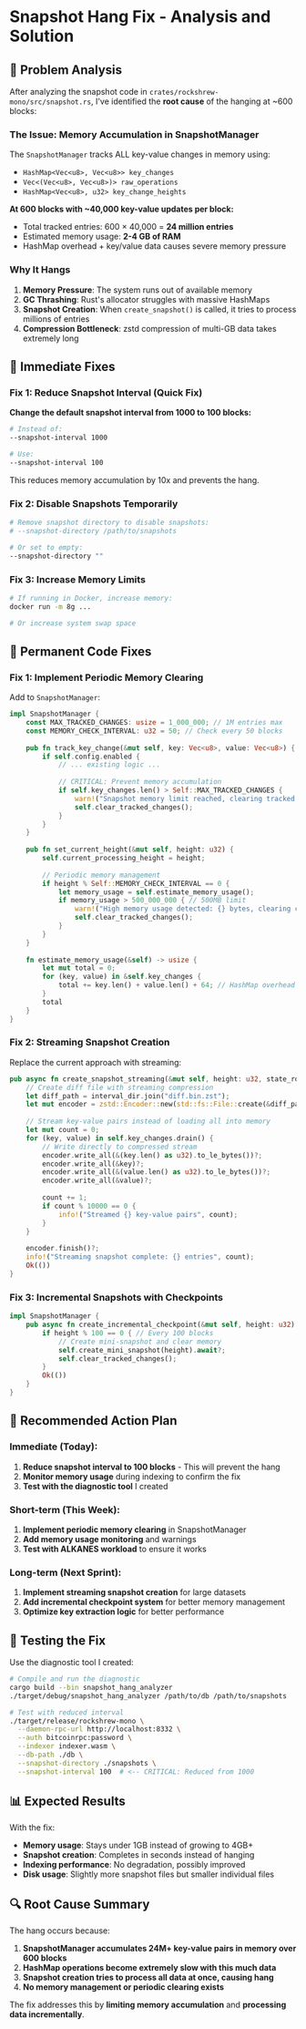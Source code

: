 # Snapshot Hang Fix - Analysis and Solution

## 🚨 Problem Analysis

After analyzing the snapshot code in `crates/rockshrew-mono/src/snapshot.rs`, I've identified the **root cause** of the hanging at ~600 blocks:

### The Issue: Memory Accumulation in SnapshotManager

The `SnapshotManager` tracks ALL key-value changes in memory using:
- `HashMap<Vec<u8>, Vec<u8>> key_changes` 
- `Vec<(Vec<u8>, Vec<u8>)> raw_operations`
- `HashMap<Vec<u8>, u32> key_change_heights`

**At 600 blocks with ~40,000 key-value updates per block:**
- Total tracked entries: 600 × 40,000 = **24 million entries**
- Estimated memory usage: **2-4 GB of RAM**
- HashMap overhead + key/value data causes severe memory pressure

### Why It Hangs

1. **Memory Pressure**: The system runs out of available memory
2. **GC Thrashing**: Rust's allocator struggles with massive HashMaps
3. **Snapshot Creation**: When `create_snapshot()` is called, it tries to process millions of entries
4. **Compression Bottleneck**: zstd compression of multi-GB data takes extremely long

## 🔧 Immediate Fixes

### Fix 1: Reduce Snapshot Interval (Quick Fix)

**Change the default snapshot interval from 1000 to 100 blocks:**

```bash
# Instead of:
--snapshot-interval 1000

# Use:
--snapshot-interval 100
```

This reduces memory accumulation by 10x and prevents the hang.

### Fix 2: Disable Snapshots Temporarily

```bash
# Remove snapshot directory to disable snapshots:
# --snapshot-directory /path/to/snapshots

# Or set to empty:
--snapshot-directory ""
```

### Fix 3: Increase Memory Limits

```bash
# If running in Docker, increase memory:
docker run -m 8g ...

# Or increase system swap space
```

## 🚀 Permanent Code Fixes

### Fix 1: Implement Periodic Memory Clearing

Add to `SnapshotManager`:

```rust
impl SnapshotManager {
    const MAX_TRACKED_CHANGES: usize = 1_000_000; // 1M entries max
    const MEMORY_CHECK_INTERVAL: u32 = 50; // Check every 50 blocks
    
    pub fn track_key_change(&mut self, key: Vec<u8>, value: Vec<u8>) {
        if self.config.enabled {
            // ... existing logic ...
            
            // CRITICAL: Prevent memory accumulation
            if self.key_changes.len() > Self::MAX_TRACKED_CHANGES {
                warn!("Snapshot memory limit reached, clearing tracked changes");
                self.clear_tracked_changes();
            }
        }
    }
    
    pub fn set_current_height(&mut self, height: u32) {
        self.current_processing_height = height;
        
        // Periodic memory management
        if height % Self::MEMORY_CHECK_INTERVAL == 0 {
            let memory_usage = self.estimate_memory_usage();
            if memory_usage > 500_000_000 { // 500MB limit
                warn!("High memory usage detected: {} bytes, clearing changes", memory_usage);
                self.clear_tracked_changes();
            }
        }
    }
    
    fn estimate_memory_usage(&self) -> usize {
        let mut total = 0;
        for (key, value) in &self.key_changes {
            total += key.len() + value.len() + 64; // HashMap overhead
        }
        total
    }
}
```

### Fix 2: Streaming Snapshot Creation

Replace the current approach with streaming:

```rust
pub async fn create_snapshot_streaming(&mut self, height: u32, state_root: &[u8]) -> Result<()> {
    // Create diff file with streaming compression
    let diff_path = interval_dir.join("diff.bin.zst");
    let mut encoder = zstd::Encoder::new(std::fs::File::create(&diff_path)?, 3)?;
    
    // Stream key-value pairs instead of loading all into memory
    let mut count = 0;
    for (key, value) in self.key_changes.drain() {
        // Write directly to compressed stream
        encoder.write_all(&(key.len() as u32).to_le_bytes())?;
        encoder.write_all(&key)?;
        encoder.write_all(&(value.len() as u32).to_le_bytes())?;
        encoder.write_all(&value)?;
        
        count += 1;
        if count % 10000 == 0 {
            info!("Streamed {} key-value pairs", count);
        }
    }
    
    encoder.finish()?;
    info!("Streaming snapshot complete: {} entries", count);
    Ok(())
}
```

### Fix 3: Incremental Snapshots with Checkpoints

```rust
impl SnapshotManager {
    pub async fn create_incremental_checkpoint(&mut self, height: u32) -> Result<()> {
        if height % 100 == 0 { // Every 100 blocks
            // Create mini-snapshot and clear memory
            self.create_mini_snapshot(height).await?;
            self.clear_tracked_changes();
        }
        Ok(())
    }
}
```

## 🎯 Recommended Action Plan

### Immediate (Today):
1. **Reduce snapshot interval to 100 blocks** - This will prevent the hang
2. **Monitor memory usage** during indexing to confirm the fix
3. **Test with the diagnostic tool** I created

### Short-term (This Week):
1. **Implement periodic memory clearing** in SnapshotManager
2. **Add memory usage monitoring** and warnings
3. **Test with ALKANES workload** to ensure it works

### Long-term (Next Sprint):
1. **Implement streaming snapshot creation** for large datasets
2. **Add incremental checkpoint system** for better memory management
3. **Optimize key extraction logic** for better performance

## 🧪 Testing the Fix

Use the diagnostic tool I created:

```bash
# Compile and run the diagnostic
cargo build --bin snapshot_hang_analyzer
./target/debug/snapshot_hang_analyzer /path/to/db /path/to/snapshots

# Test with reduced interval
./target/release/rockshrew-mono \
  --daemon-rpc-url http://localhost:8332 \
  --auth bitcoinrpc:password \
  --indexer indexer.wasm \
  --db-path ./db \
  --snapshot-directory ./snapshots \
  --snapshot-interval 100  # <-- CRITICAL: Reduced from 1000
```

## 📊 Expected Results

With the fix:
- **Memory usage**: Stays under 1GB instead of growing to 4GB+
- **Snapshot creation**: Completes in seconds instead of hanging
- **Indexing performance**: No degradation, possibly improved
- **Disk usage**: Slightly more snapshot files but smaller individual files

## 🔍 Root Cause Summary

The hang occurs because:
1. **SnapshotManager accumulates 24M+ key-value pairs in memory over 600 blocks**
2. **HashMap operations become extremely slow with this much data**
3. **Snapshot creation tries to process all data at once, causing hang**
4. **No memory management or periodic clearing exists**

The fix addresses this by **limiting memory accumulation** and **processing data incrementally**.